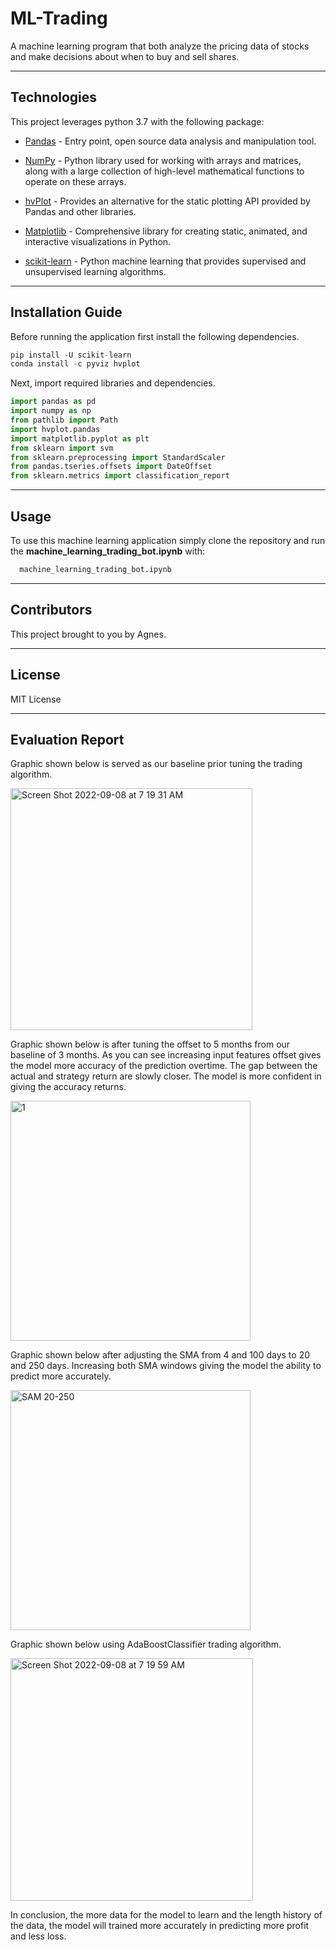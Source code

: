 # ML-Trading

A machine learning program that both analyze the pricing data of stocks and make decisions about when to buy and sell shares.

---

## Technologies

This project leverages python 3.7 with the following package:

* [Pandas](https://pandas.pydata.org/) - Entry point, open source data analysis and manipulation tool.

* [NumPy](https://numpy.org/) - Python library used for working with arrays and matrices, along with a large collection of high-level mathematical functions to operate on these arrays.

* [hvPlot](https://hvplot.holoviz.org/) - Provides an alternative for the static plotting API provided by Pandas and other libraries.

* [Matplotlib](https://matplotlib.org//) - Comprehensive library for creating static, animated, and interactive visualizations in Python.

* [scikit-learn](https://scikit-learn.org/stable/) - Python machine learning that provides supervised and unsupervised learning algorithms.

---

## Installation Guide

Before running the application first install the following dependencies.

```python
pip install -U scikit-learn
conda install -c pyviz hvplot
```

Next, import required libraries and dependencies.

```python
import pandas as pd
import numpy as np
from pathlib import Path
import hvplot.pandas
import matplotlib.pyplot as plt
from sklearn import svm
from sklearn.preprocessing import StandardScaler
from pandas.tseries.offsets import DateOffset
from sklearn.metrics import classification_report
```

---

## Usage

To use this machine learning application simply clone the repository and run the **machine_learning_trading_bot.ipynb** with:

```python
  machine_learning_trading_bot.ipynb
```

---

## Contributors

This project brought to you by Agnes.

---

## License
MIT License

---
## Evaluation Report

Graphic shown below is served as our baseline prior tuning the trading algorithm.

<img width="387" alt="Screen Shot 2022-09-08 at 7 19 31 AM" src="https://user-images.githubusercontent.com/105394703/189468553-50036e34-9262-4466-b488-7c4949bc501b.png">

Graphic shown below is after tuning the offset to 5 months from our baseline of 3 months. As you can see increasing input features offset gives the model more accuracy of the prediction overtime. The gap between the actual and strategy return are slowly closer. The model is more confident in giving the accuracy returns.

<img width="384" alt="1" src="https://user-images.githubusercontent.com/105394703/189565185-b43e12d5-d605-46be-8d78-308b03f1be6f.png">

Graphic shown below after adjusting the SMA from 4 and 100 days to 20 and 250 days. Increasing both SMA windows giving the model the ability to predict more accurately.

<img width="384" alt="SAM 20-250" src="https://user-images.githubusercontent.com/105394703/189566640-0570ad36-2331-4f14-8174-e499bfc63f0d.png">

Graphic shown below using AdaBoostClassifier trading algorithm.

<img width="388" alt="Screen Shot 2022-09-08 at 7 19 59 AM" src="https://user-images.githubusercontent.com/105394703/189489309-35594234-05a2-4a4f-bd56-420a6e31cc41.png">

In conclusion, the more data for the model to learn and the length history of the data, the model will trained more accurately in predicting more profit and less loss.

